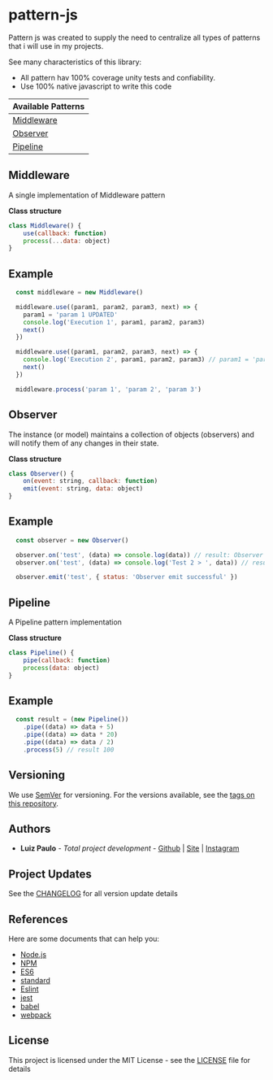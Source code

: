 # pattern-js

Pattern js was created to supply the need to centralize all types of patterns that i will use in my projects.

See many characteristics of this library:
- All pattern hav 100% coverage unity tests and confiability.
- Use 100% native javascript to write this code

| Available Patterns       |
|--------------------------|
| [Middleware](#Middleware) |
| [Observer](#Observer)     |
| [Pipeline](#Pipeline)     |

## Middleware
A single implementation of Middleware pattern

**Class structure**
```js
class Middleware() {
    use(callback: function)
    process(...data: object)
}
```

## Example

```js
  const middleware = new Middleware()

  middleware.use((param1, param2, param3, next) => {
    param1 = 'param 1 UPDATED'
    console.log('Execution 1', param1, param2, param3)
    next()
  })

  middleware.use((param1, param2, param3, next) => {
    console.log('Execution 2', param1, param2, param3) // param1 = 'param 1 UPDATED'
    next()
  })

  middleware.process('param 1', 'param 2', 'param 3')
```

## Observer
The instance (or model) maintains a collection of objects (observers) and will notify them of any changes in their state.

**Class structure**
```js
class Observer() {
    on(event: string, callback: function)
    emit(event: string, data: object)
}
```

## Example

```js
  const observer = new Observer()

  observer.on('test', (data) => console.log(data)) // result: Observer emit successful
  observer.on('test', (data) => console.log('Test 2 > ', data)) // result: Test 2 > Observer emit successful

  observer.emit('test', { status: 'Observer emit successful' })
```

## Pipeline
A Pipeline pattern implementation

**Class structure**
```js
class Pipeline() {
    pipe(callback: function)
    process(data: object)
}
```

## Example

```js
  const result = (new Pipeline())
    .pipe((data) => data + 5)
    .pipe((data) => data * 20)
    .pipe((data) => data / 2)
    .process(5) // result 100

```

## Versioning

We use [SemVer](http://semver.org/) for versioning. For the versions available, see the [tags on this repository](https://github.com/lppjunior/pattern-js/tags).

## Authors

* **Luiz Paulo** - *Total project development* - [Github](https://github.com/lppjunior) | [Site](http://lppjunior.com) | [Instagram](https://instagram.com/lppjunior)

## Project Updates

See the [CHANGELOG](CHANGELOG.md) for all version update details

## References

Here are some documents that can help you:

* [Node.js](https://nodejs.org/en/)
* [NPM](https://www.npmjs.com/)
* [ES6](http://es6-features.org/)
* [standard](https://standardjs.com/)
* [Eslint](https://eslint.org/)
* [jest](https://jestjs.io/)
* [babel](https://babeljs.io/)
* [webpack](https://webpack.js.org/)

## License

This project is licensed under the MIT License - see the [LICENSE](LICENSE) file for details
